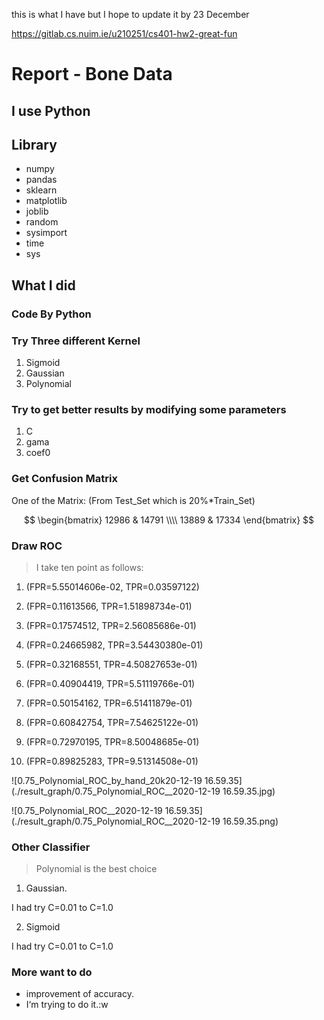 this is what I have but I hope to update it by 23 December

https://gitlab.cs.nuim.ie/u210251/cs401-hw2-great-fun

# Report - Bone Data

## I use Python

## Library

* numpy
* pandas
* sklearn
* matplotlib
* joblib
* random
* sysimport
* time
* sys 

## What I did

### Code By Python

### Try Three different Kernel

1. Sigmoid
2. Gaussian
3. Polynomial

### Try to get better results by modifying some parameters

1. C
2. gama
3. coef0

### Get Confusion Matrix

One of the Matrix: (From Test_Set which is 20%*Train_Set)

$$
\begin{bmatrix} 12986 & 14791 \\\\ 13889 & 17334 \end{bmatrix}
$$

### Draw ROC

> I take ten point as follows:

1. (FPR=5.55014606e-02, TPR=0.03597122)

2. (FPR=0.11613566, TPR=1.51898734e-01)

3. (FPR=0.17574512, TPR=2.56085686e-01)

4. (FPR=0.24665982, TPR=3.54430380e-01)

5. (FPR=0.32168551, TPR=4.50827653e-01)

6. (FPR=0.40904419, TPR=5.51119766e-01)

7. (FPR=0.50154162, TPR=6.51411879e-01)

8. (FPR=0.60842754, TPR=7.54625122e-01)

9. (FPR=0.72970195, TPR=8.50048685e-01)

10. (FPR=0.89825283, TPR=9.51314508e-01)

![0.75_Polynomial_ROC_by_hand_20k20-12-19 16.59.35](./result_graph/0.75_Polynomial_ROC__2020-12-19 16.59.35.jpg)

![0.75_Polynomial_ROC__2020-12-19 16.59.35](./result_graph/0.75_Polynomial_ROC__2020-12-19 16.59.35.png)

### Other Classifier

> Polynomial is the best choice

1. Gaussian. 

I had try C=0.01 to C=1.0

2. Sigmoid

I had try C=0.01 to C=1.0

### More want to do

* improvement of accuracy.
* I‘m trying to do it.:w

